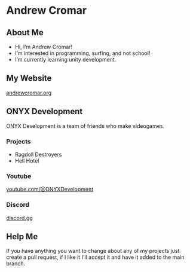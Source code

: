 # Andrew Cromar

## About Me
* Hi, I’m Andrew Cromar!
* I’m interested in programming, surfing, and not school!
* I’m currently learning unity development.

## My Website
[andrewcromar.org](https://andrewcromar.org)

## ONYX Development
ONYX Development is a team of friends who make videogames.
### Projects
* Ragdoll Destroyers
* Hell Hotel
### Youtube
[youtube.com/@ONYXDevelopment](https://www.youtube.com/@ONYXDevelopment)
### Discord
[discord.gg](discord.gg/2maTr7RQQQ)

## Help Me
If you have anything you want to change about any of my projects just create a pull request, if I like it I'll accept it and have it added to the main branch.
